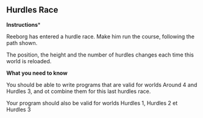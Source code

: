 ## **Hurdles Race**

**Instructions***

Reeborg has entered a hurdle race. Make him run the course, following the path shown.

The position, the height and the number of hurdles changes each time this world is reloaded.

**What you need to know**

You should be able to write programs that are valid for worlds Around 4 and Hurdles 3, and ot combine them for this last hurdles race.

Your program should also be valid for worlds Hurdles 1, Hurdles 2 et Hurdles 3
